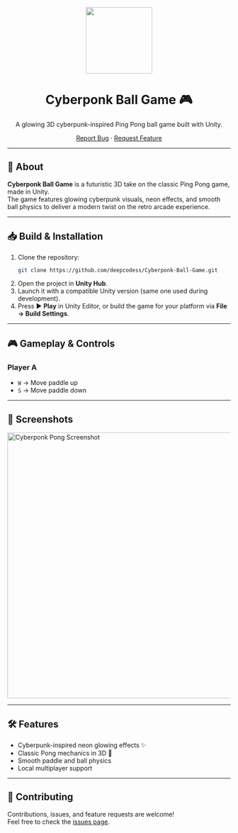 <p align="center">
  <img width="150" height="auto" src="https://user-images.githubusercontent.com/your-logo.png">
</p>

<h1 align="center">Cyberponk Ball Game 🎮</h1>

<p align="center">A glowing 3D cyberpunk-inspired Ping Pong ball game built with Unity.</p>

<p align="center">
  <a href="https://github.com/deepcodess/Cyberponk-Ball-Game/issues">Report Bug</a> · 
  <a href="https://github.com/deepcodess/Cyberponk-Ball-Game/issues">Request Feature</a>
</p>

---

## 🚀 About

**Cyberponk Ball Game** is a futuristic 3D take on the classic Ping Pong game, made in Unity.  
The game features glowing cyberpunk visuals, neon effects, and smooth ball physics to deliver a modern twist on the retro arcade experience.

---

## 📥 Build & Installation

1. Clone the repository:
   ```bash
   git clone https://github.com/deepcodess/Cyberponk-Ball-Game.git
   ```
2. Open the project in **Unity Hub**.  
3. Launch it with a compatible Unity version (same one used during development).  
4. Press ▶ **Play** in Unity Editor, or build the game for your platform via **File → Build Settings**.

---

## 🎮 Gameplay & Controls

### Player A  
- `W` → Move paddle up  
- `S` → Move paddle down  


---

## 📸 Screenshots

> <p align="center">
  <img src="https://github.com/deepcodess/Cyberponk-Ball-Game/App/gamescreenshots.png" width="600" alt="Cyberponk Pong Screenshot">
</p>

---

## 🛠️ Features
- Cyberpunk-inspired neon glowing effects ✨  
- Classic Pong mechanics in 3D 🎱  
- Smooth paddle and ball physics  
- Local multiplayer support  

---

## 🤝 Contributing
Contributions, issues, and feature requests are welcome!  
Feel free to check the [issues page](https://github.com/deepcodess/Cyberponk-Ball-Game/issues).